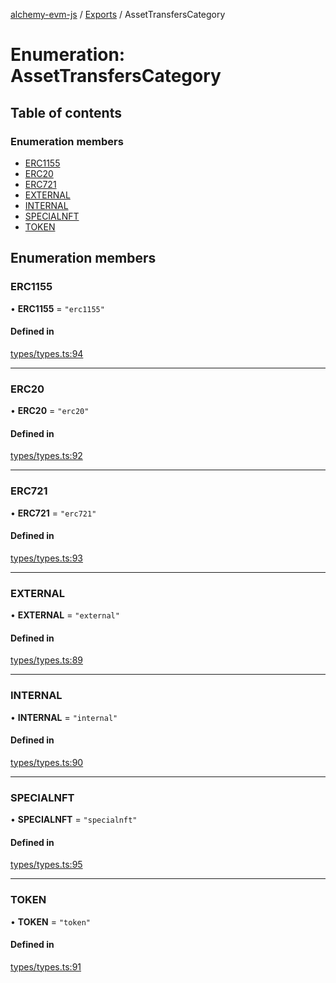 [alchemy-evm-js](../README.md) / [Exports](../modules.md) / AssetTransfersCategory

# Enumeration: AssetTransfersCategory

## Table of contents

### Enumeration members

- [ERC1155](AssetTransfersCategory.md#erc1155)
- [ERC20](AssetTransfersCategory.md#erc20)
- [ERC721](AssetTransfersCategory.md#erc721)
- [EXTERNAL](AssetTransfersCategory.md#external)
- [INTERNAL](AssetTransfersCategory.md#internal)
- [SPECIALNFT](AssetTransfersCategory.md#specialnft)
- [TOKEN](AssetTransfersCategory.md#token)

## Enumeration members

### ERC1155

• **ERC1155** = `"erc1155"`

#### Defined in

[types/types.ts:94](https://github.com/alchemyplatform/exploring-pioneer/blob/53a912f/src/types/types.ts#L94)

___

### ERC20

• **ERC20** = `"erc20"`

#### Defined in

[types/types.ts:92](https://github.com/alchemyplatform/exploring-pioneer/blob/53a912f/src/types/types.ts#L92)

___

### ERC721

• **ERC721** = `"erc721"`

#### Defined in

[types/types.ts:93](https://github.com/alchemyplatform/exploring-pioneer/blob/53a912f/src/types/types.ts#L93)

___

### EXTERNAL

• **EXTERNAL** = `"external"`

#### Defined in

[types/types.ts:89](https://github.com/alchemyplatform/exploring-pioneer/blob/53a912f/src/types/types.ts#L89)

___

### INTERNAL

• **INTERNAL** = `"internal"`

#### Defined in

[types/types.ts:90](https://github.com/alchemyplatform/exploring-pioneer/blob/53a912f/src/types/types.ts#L90)

___

### SPECIALNFT

• **SPECIALNFT** = `"specialnft"`

#### Defined in

[types/types.ts:95](https://github.com/alchemyplatform/exploring-pioneer/blob/53a912f/src/types/types.ts#L95)

___

### TOKEN

• **TOKEN** = `"token"`

#### Defined in

[types/types.ts:91](https://github.com/alchemyplatform/exploring-pioneer/blob/53a912f/src/types/types.ts#L91)
